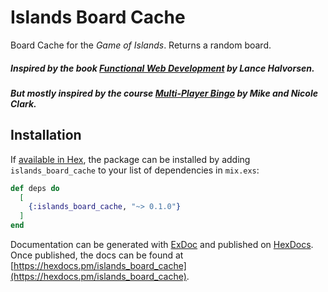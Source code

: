 # Islands Board Cache

Board Cache for the _Game of Islands_. Returns a random board.

##### Inspired by the book [Functional Web Development](https://pragprog.com/book/lhelph/functional-web-development-with-elixir-otp-and-phoenix) by Lance Halvorsen.

##### But mostly inspired by the course [Multi-Player Bingo](https://pragmaticstudio.com/courses/unpacked-bingo) by Mike and Nicole Clark.

## Installation

If [available in Hex](https://hex.pm/docs/publish), the package can be installed
by adding `islands_board_cache` to your list of dependencies in `mix.exs`:

```elixir
def deps do
  [
    {:islands_board_cache, "~> 0.1.0"}
  ]
end
```

Documentation can be generated with [ExDoc](https://github.com/elixir-lang/ex_doc)
and published on [HexDocs](https://hexdocs.pm). Once published, the docs can
be found at [https://hexdocs.pm/islands_board_cache](https://hexdocs.pm/islands_board_cache).

